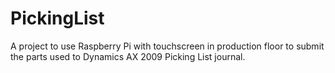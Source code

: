 # PickingList

A project to use Raspberry Pi with touchscreen in production floor to submit the parts used to Dynamics AX 2009 Picking List journal.

